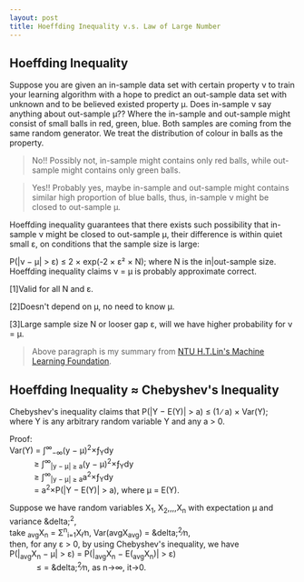 ```yaml
---
layout: post
title: Hoeffding Inequality v.s. Law of Large Number
---
```


## Hoeffding Inequality

Suppose you are given an in-sample data set with certain property &nu; to train your learning algorithm with a hope to predict an out-sample data set with unknown and to be believed existed property &mu;.
Does in-sample &nu; say anything about out-sample &mu;??  Where the in-sample and out-sample might consist of small balls in red, green, blue.  Both samples are coming from the same random generator.
We treat the distribution of colour in balls as the property. 

> No!!  Possibly not, in-sample might contains only red balls, while out-sample might contains only green balls.  

> Yes!!  Probably yes, maybe in-sample and out-sample might contains similar high proportion of blue balls, thus, in-sample &nu; might be closed to out-sample &mu;.  

Hoeffding inequality guarantees that there exists such possibility that in-sample &nu; might be closed to out-sample &mu;, their difference is within quiet small &epsilon;, on conditions that the sample 
size is large:

<p class="message">
P(|&nu; &minus; &mu;| &gt; &epsilon;) &le; 2 &times; exp(-2 &times; &epsilon;&sup2; &times; N); where N is the in|out-sample size.
Hoeffding inequality claims &nu; &equals; &mu; is probably approximate correct.
</p>

[1]Valid for all N and &epsilon;.  

[2]Doesn&#39;t depend on &mu;, no need to know &mu;.  

[3]Large sample size N or looser gap &epsilon;, will we have higher probability for &nu; &#61; &mu;.  

> Above paragraph is my summary from [NTU H.T.Lin's Machine Learning Foundation](https://zh-tw.coursera.org/learn/ntumlone-mathematicalfoundations).

## Hoeffding Inequality &asymp; Chebyshev&#39;s Inequality

<p class="message">
Chebyshev&#39;s inequality claims that P(|Y &minus; E(Y)| &gt; a) &le; (1 &#8725; a) &times; Var(Y);<br />
where Y is any arbitrary random variable Y and any a &gt; 0.<br />

Proof:<br />
Var(Y) &#61; &int;<sup>&infin;</sup><sub>&minus;&infin;</sub>(y &minus; &mu;)<sup>2</sup>&times;&fnof;<sub>Y</sub>dy<br />
&#160;&#160;&#160;&#160;&#160;&#160;&#160;&#160;&#160;&#160;&#160;&ge; &int;<sup>&infin;</sup><sub>|y &minus; &mu;| &ge; a</sub>(y &minus; &mu;)<sup>2</sup>&times;&fnof;<sub>Y</sub>dy<br />
&#160;&#160;&#160;&#160;&#160;&#160;&#160;&#160;&#160;&#160;&#160;&ge; &int;<sup>&infin;</sup><sub>|y &minus; &mu;| &ge; a</sub>a<sup>2</sup>&times;&fnof;<sub>Y</sub>dy<br />
&#160;&#160;&#160;&#160;&#160;&#160;&#160;&#160;&#160;&#160;&#160;&#61; a<sup>2</sup>&times;P(|Y &minus; E(Y)| &gt; a), where &mu; &#61; E(Y).  

Suppose we have random variables X<sub>1</sub>, X<sub>2</sub>,,,,X<sub>n</sub> with expectation &mu; and variance &‌delta;<sup>2</sup>,<br />
take <sub>avg</sub>X<sub>n</sub> &#61; &Sigma;<sup>n</sup><sub>i=1</sub>X<sub>i</sub>&#8725;n, Var(avg</sub>X<sub>avg</sub>) &#61; &‌delta;<sup>2</sup>&#8725;n,<br />
then, for any &epsilon; &gt; 0, by using Chebyshev&#39;s inequality, we have<br />
P(|<sub>avg</sub>X<sub>n</sub> &minus; &mu;| &gt; &epsilon;) &#61; P(|<sub>avg</sub>X<sub>n</sub> &minus; E(<sub>avg</sub>X<sub>n</sub>)| &gt; &epsilon;)<br />
&#160;&#160;&#160;&#160;&#160;&#160;&#160;&#160;&#160;&#160;&#160; &le; &#61; &‌delta;<sup>2</sup>&#8725;n, as n&rarr;&infin;, it&rarr;0.<br />
</p>